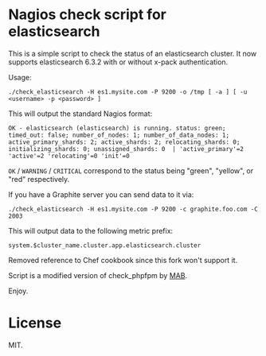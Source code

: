 Nagios check script for elasticsearch
=====================================

This is a simple script to check the status of an elasticsearch cluster.
It now supports elasticsearch 6.3.2 with or without x-pack authentication.

Usage:

    ./check_elasticsearch -H es1.mysite.com -P 9200 -o /tmp [ -a ] [ -u <username> -p <password> ]

This will output the standard Nagios format:

    OK - elasticsearch (elasticsearch) is running. status: green; timed_out: false; number_of_nodes: 1; number_of_data_nodes: 1; active_primary_shards: 2; active_shards: 2; relocating_shards: 0; initializing_shards: 0; unassigned_shards: 0  | 'active_primary'=2 'active'=2 'relocating'=0 'init'=0

`OK` / `WARNING` / `CRITICAL` correspond to the status being "green", "yellow", or "red" respectively.

If you have a Graphite server you can send data to it via:

    ./check_elasticsearch -H es1.mysite.com -P 9200 -c graphite.foo.com -C 2003

This will output data to the following metric prefix:

    system.$cluster_name.cluster.app.elasticsearch.cluster

Removed reference to Chef cookbook since this fork won't support it.


Script is a modified version of check\_phpfpm by [MAB](https://github.com/mabitt/mab-nagios-plugins).

Enjoy.

# License

MIT.
